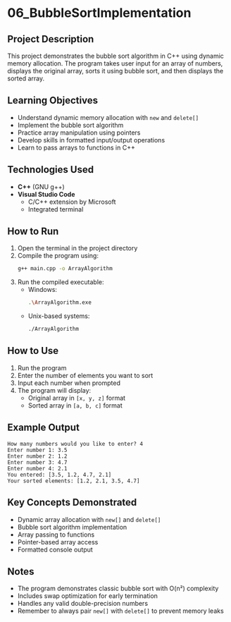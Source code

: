 # 06_BubbleSortImplementation

## Project Description
This project demonstrates the bubble sort algorithm in C++ using dynamic memory allocation. The program takes user input for an array of numbers, displays the original array, sorts it using bubble sort, and then displays the sorted array.

## Learning Objectives
- Understand dynamic memory allocation with `new` and `delete[]`
- Implement the bubble sort algorithm
- Practice array manipulation using pointers
- Develop skills in formatted input/output operations
- Learn to pass arrays to functions in C++

## Technologies Used
- **C++** (GNU g++)
- **Visual Studio Code**
  - C/C++ extension by Microsoft
  - Integrated terminal

## How to Run
1. Open the terminal in the project directory
2. Compile the program using:
   ```bash
   g++ main.cpp -o ArrayAlgorithm
   ```
3. Run the compiled executable:
   - Windows:
     ```bash
     .\ArrayAlgorithm.exe
     ```
   - Unix-based systems:
     ```bash
     ./ArrayAlgorithm
     ```

## How to Use
1. Run the program
2. Enter the number of elements you want to sort
3. Input each number when prompted
4. The program will display:
   - Original array in `[x, y, z]` format
   - Sorted array in `[a, b, c]` format

## Example Output
```
How many numbers would you like to enter? 4
Enter number 1: 3.5
Enter number 2: 1.2
Enter number 3: 4.7
Enter number 4: 2.1
You entered: [3.5, 1.2, 4.7, 2.1]
Your sorted elements: [1.2, 2.1, 3.5, 4.7]
```

## Key Concepts Demonstrated
- Dynamic array allocation with `new[]` and `delete[]`
- Bubble sort algorithm implementation
- Array passing to functions
- Pointer-based array access
- Formatted console output

## Notes
- The program demonstrates classic bubble sort with O(n²) complexity
- Includes swap optimization for early termination
- Handles any valid double-precision numbers
- Remember to always pair `new[]` with `delete[]` to prevent memory leaks
